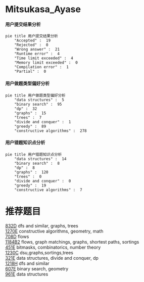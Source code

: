 # Mitsukasa_Ayase

<!-- tabs:start -->



#### **用户提交结果分析**

```mermaid
pie title 用户提交结果分析
    "Accepted" :  19
    "Rejected" :  0
    "Wrong answer" :  21
    "Runtime error" :  4
    "Time limit exceeded" :  4
    "Memory limit exceeded" :  0
    "Compilation error" :  1
    "Partial" :  0
```

#### **用户做题类型偏好分析**

```mermaid
pie title 用户做题类型偏好分析
    "data structures" :  5
    "binary search" :  95
    "dp" :  32
    "graphs" :  15
    "trees" :  7
    "divide and conquer" :  1
    "greedy" :  89
    "constructive algorithms" :  278
```
#### **用户错题知识点分析**

```mermaid
pie title 用户错题知识点分析
    "data structures" :  14
    "binary search" :  8
    "dp" :  8
    "graphs" :  120
    "trees" :  0
    "divide and conquer" :  0
    "greedy" :  19
    "constructive algorithms" :  7
```



<!-- tabs:end -->
# 推荐题目
[832D](https://codeforces.com/contest/832/problem/D)		dfs and similar,
                        graphs,
                        trees		  
[1270E](https://codeforces.com/contest/1270/problem/E)		constructive algorithms,
                        geometry,
                        math		  
[708D](https://codeforces.com/contest/708/problem/D)		flows		  
[1184B2](https://codeforces.com/contest/1184B/problem/2)		flows,
                        graph matchings,
                        graphs,
                        shortest paths,
                        sortings		  
[451E](https://codeforces.com/contest/451/problem/E)		bitmasks,
                        combinatorics,
                        number theory		  
[1230C](https://codeforces.com/contest/1230/problem/C)		dsu,graphs,sortings,trees		  
[321E](https://codeforces.com/contest/321/problem/E)		data structures,
                        divide and conquer,
                        dp		  
[1218H](https://codeforces.com/contest/1218/problem/H)		dfs and similar		  
[607E](https://codeforces.com/contest/607/problem/E)		binary search,
                        geometry		  
[961E](https://codeforces.com/contest/961/problem/E)		data structures		  
